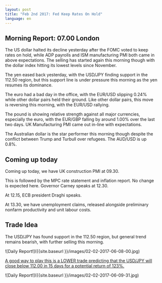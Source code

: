 ```yaml
---
layout: post
title: "Feb 2nd 2017: Fed Keep Rates On Hold"
language: en
---
```

## Morning Report: 07.00 London

The US dollar halted its decline yesterday after the FOMC voted to keep rates on hold, while ADP payrolls and ISM manufacturing PMI both came in above expectations. The selling has started again this morning though with the dollar index hitting its lowest levels since November.

The yen eased back yesterday, with the USD/JPY finding support in the 112.50 region, but this support line is under pressure this morning as the yen resumes its dominance.

The euro had a bad day in the office, with the EUR/USD slipping 0.24% while other dollar pairs held their ground. Like other dollar pairs, this move is reversing this morning, with the EUR/USD rallying.

The pound is showing relative strength against all major currencies, especially the euro, with the EUR/GBP falling by around 1.00% over the last two days. UK Manufacturing PMI came out in-line with expectations.

The Australian dollar is the star performer this morning though despite the conflict between Trump and Turbull over refugees. The AUD/USD is up 0.8%.

## Coming up today

Coming up today, we have UK construction PMI at 09.30.

This is followed by the MPC rate statement and inflation report. No change is expected here. Governor Carney speaks at 12.30.

At 12.15, ECB president Draghi speaks.

At 13.30, we have unemployment claims, released alongside preliminary nonfarm productivity and unit labour costs.

## Trade Idea

The USD/JPY has found support in the 112.50 region, but general trend remains bearish, with further selling this morning.

![Daily Report!]({{site.baseurl }}/images/02-02-2017-06-08-00.jpg)

<a href="%LINK%%?currency=GBP&amp;market=forex&amp;underlying=frxUSDJPY&amp;formname=higherlower&amp;duration_amount=15&amp;duration_units=d&amp;amount=10&amp;amount_type=payout&amp;expiry_type=duration&amp;barrier=112.0" target="_blank">A good way to play this is a LOWER trade predicting that the USD/JPY will close below 112.00 in 15 days for a potential return of 123%.</a>

![Daily Report!]({{site.baseurl }}/images/02-02-2017-06-09-31.jpg)